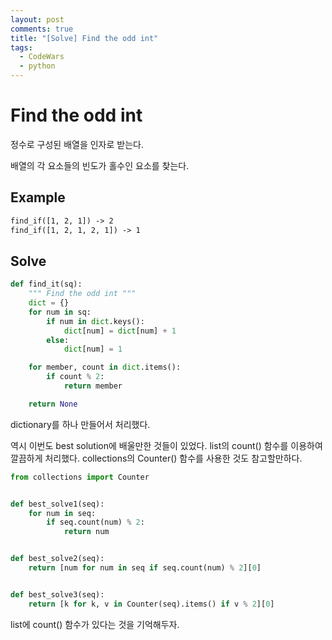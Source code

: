 ```yaml
---
layout: post
comments: true
title: "[Solve] Find the odd int"
tags:
  - CodeWars
  - python
---
```


# Find the odd int

정수로 구성된 배열을 인자로 받는다.

배열의 각 요소들의 빈도가 홀수인 요소를 찾는다.

## Example

```txt
find_if([1, 2, 1]) -> 2
find_if([1, 2, 1, 2, 1]) -> 1
```

## Solve

```py
def find_it(sq):
    """ Find the odd int """
    dict = {}
    for num in sq:
        if num in dict.keys():
            dict[num] = dict[num] + 1
        else:
            dict[num] = 1

    for member, count in dict.items():
        if count % 2:
            return member

    return None

```

dictionary를 하나 만들어서 처리했다.

역시 이번도 best solution에 배울만한 것들이 있었다.
list의 count() 함수를 이용하여 깔끔하게 처리했다.
collections의 Counter() 함수를 사용한 것도 참고할만하다.

```py
from collections import Counter


def best_solve1(seq):
    for num in seq:
        if seq.count(num) % 2:
            return num


def best_solve2(seq):
    return [num for num in seq if seq.count(num) % 2][0]


def best_solve3(seq):
    return [k for k, v in Counter(seq).items() if v % 2][0]

```

list에 count() 함수가 있다는 것을 기억해두자.
